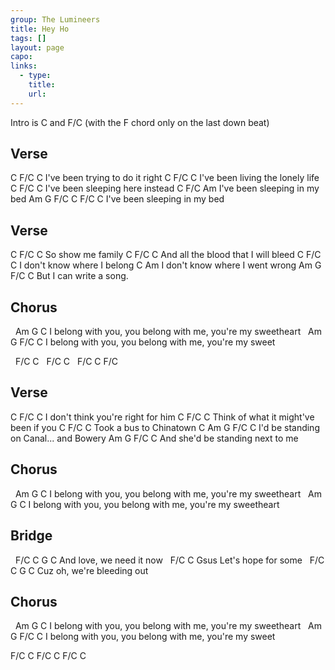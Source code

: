 ```yaml
---
group: The Lumineers
title: Hey Ho
tags: []
layout: page
capo: 
links: 
  - type: 
    title: 
    url: 
---
```


Intro is C and F/C (with the F chord only on the last down beat)

## Verse
C                               F/C C
I've been trying to do it right
C                               F/C C
I've been living the lonely life
C                               F/C C
I've been sleeping here instead
C                               F/C Am
I've been sleeping in my bed
Am                   G      F/C C    F/C C
I've been sleeping in my bed

## Verse
C                                   F/C C
So show me family
C                                   F/C C
And all the blood that I will bleed
C                                   F/C C
I don't know where I belong
C                                       Am
I don't know where I went wrong
Am               G     F/C   C
But I can write a song.

## Chorus
&nbsp;             Am                  G                   C
I belong with you, you belong with me, you're my sweetheart
&nbsp;             Am                  G              F/C  C
I belong with you, you belong with me, you're my sweet

&nbsp; F/C C
&nbsp; F/C C
&nbsp; F/C C   F/C

## Verse
C                                 F/C C
I don't think you're right for him
C                                 F/C C
Think of what it might've been if you
C                                 F/C C
Took a bus to Chinatown
C                           Am     G     F/C C
I'd be standing on Canal...    and Bowery
Am                       G      F/C  C
And she'd be standing next to me

## Chorus
&nbsp;             Am                  G                   C
I belong with you, you belong with me, you're my sweetheart
&nbsp;             Am                  G                   C
I belong with you, you belong with me, you're my sweetheart

## Bridge
&nbsp;     F/C C    G         C
And love, we need it now
&nbsp;      F/C C        Gsus
Let's hope for some
&nbsp;   F/C C     G           C
Cuz oh, we're bleeding out

## Chorus
&nbsp;             Am                  G                   C
I belong with you, you belong with me, you're my sweetheart
&nbsp;             Am                  G              F/C  C
I belong with you, you belong with me, you're my sweet

F/C C
F/C C
F/C C

